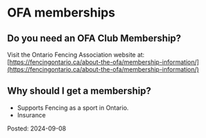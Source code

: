 # OFA memberships

## Do you need an OFA Club Membership?

Visit the Ontario Fencing Association website at:
[https://fencingontario.ca/about-the-ofa/membership-information/](https://fencingontario.ca/about-the-ofa/membership-information/)

## Why should I get a membership?

- Supports Fencing as a sport in Ontario.
- Insurance

Posted: 2024-09-08
